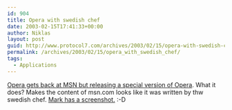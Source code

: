 ```yaml
---
id: 904
title: Opera with swedish chef
date: 2003-02-15T17:41:33+00:00
author: Niklas
layout: post
guid: http://www.protocol7.com/archives/2003/02/15/opera-with-swedish-chef/
permalink: /archives/2003/02/15/opera_with_swedish_chef/
tags:
  - Applications
---
```

<div class='microid-b2e1de6d8352b6d3417108e44925fd01f04037bf'>
  <p>
    <a href="http://www.opera.com/pressreleases/en/2003/02/14/">Opera gets back at MSN but releasing a special version of Opera</a>. What it does? Makes the content of msn.com looks like it was written by thw swedish chef. <a href="http://diveintomark.org/archives/2003/02/14/foock_yuoo_tuu_bork_bork_bork.html">Mark has a screenshot.</a> :-D
  </p>
</div>